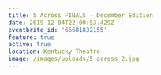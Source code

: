 ```yaml
---
title: 5 Across FINALS - December Edition
date: 2019-12-04T22:00:53.429Z
eventbrite_id: '66681832155'
feature: true
active: true
location: Kentucky Theatre
image: /images/uploads/5-across-2.jpg
---
```


